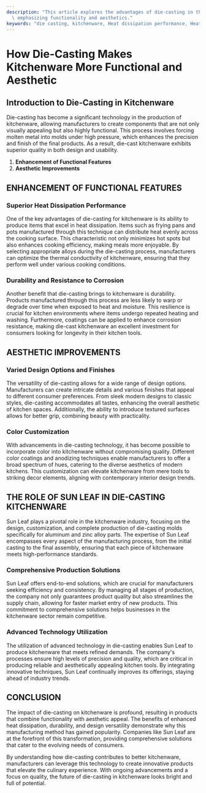 ```yaml
---
description: "This article explores the advantages of die-casting in the kitchenware industry,\
  \ emphasizing functionality and aesthetics."
keywords: "die casting, kitchenware, Heat dissipation performance, Heat dissipation structure"
---
```

# How Die-Casting Makes Kitchenware More Functional and Aesthetic

## Introduction to Die-Casting in Kitchenware

Die-casting has become a significant technology in the production of kitchenware, allowing manufacturers to create components that are not only visually appealing but also highly functional. This process involves forcing molten metal into molds under high pressure, which enhances the precision and finish of the final products. As a result, die-cast kitchenware exhibits superior quality in both design and usability.

1. **Enhancement of Functional Features**
2. **Aesthetic Improvements**

## ENHANCEMENT OF FUNCTIONAL FEATURES

### Superior Heat Dissipation Performance

One of the key advantages of die-casting for kitchenware is its ability to produce items that excel in heat dissipation. Items such as frying pans and pots manufactured through this technique can distribute heat evenly across the cooking surface. This characteristic not only minimizes hot spots but also enhances cooking efficiency, making meals more enjoyable. By selecting appropriate alloys during the die-casting process, manufacturers can optimize the thermal conductivity of kitchenware, ensuring that they perform well under various cooking conditions.

### Durability and Resistance to Corrosion

Another benefit that die-casting brings to kitchenware is durability. Products manufactured through this process are less likely to warp or degrade over time when exposed to heat and moisture. This resilience is crucial for kitchen environments where items undergo repeated heating and washing. Furthermore, coatings can be applied to enhance corrosion resistance, making die-cast kitchenware an excellent investment for consumers looking for longevity in their kitchen tools.

## AESTHETIC IMPROVEMENTS

### Varied Design Options and Finishes

The versatility of die-casting allows for a wide range of design options. Manufacturers can create intricate details and various finishes that appeal to different consumer preferences. From sleek modern designs to classic styles, die-casting accommodates all tastes, enhancing the overall aesthetic of kitchen spaces. Additionally, the ability to introduce textured surfaces allows for better grip, combining beauty with practicality.

### Color Customization

With advancements in die-casting technology, it has become possible to incorporate color into kitchenware without compromising quality. Different color coatings and anodizing techniques enable manufacturers to offer a broad spectrum of hues, catering to the diverse aesthetics of modern kitchens. This customization can elevate kitchenware from mere tools to striking decor elements, aligning with contemporary interior design trends.

## THE ROLE OF SUN LEAF IN DIE-CASTING KITCHENWARE

Sun Leaf plays a pivotal role in the kitchenware industry, focusing on the design, customization, and complete production of die-casting molds specifically for aluminum and zinc alloy parts. The expertise of Sun Leaf encompasses every aspect of the manufacturing process, from the initial casting to the final assembly, ensuring that each piece of kitchenware meets high-performance standards.

### Comprehensive Production Solutions

Sun Leaf offers end-to-end solutions, which are crucial for manufacturers seeking efficiency and consistency. By managing all stages of production, the company not only guarantees product quality but also streamlines the supply chain, allowing for faster market entry of new products. This commitment to comprehensive solutions helps businesses in the kitchenware sector remain competitive.

### Advanced Technology Utilization

The utilization of advanced technology in die-casting enables Sun Leaf to produce kitchenware that meets refined demands. The company's processes ensure high levels of precision and quality, which are critical in producing reliable and aesthetically appealing kitchen tools. By integrating innovative techniques, Sun Leaf continually improves its offerings, staying ahead of industry trends.

## CONCLUSION

The impact of die-casting on kitchenware is profound, resulting in products that combine functionality with aesthetic appeal. The benefits of enhanced heat dissipation, durability, and design versatility demonstrate why this manufacturing method has gained popularity. Companies like Sun Leaf are at the forefront of this transformation, providing comprehensive solutions that cater to the evolving needs of consumers.

By understanding how die-casting contributes to better kitchenware, manufacturers can leverage this technology to create innovative products that elevate the culinary experience. With ongoing advancements and a focus on quality, the future of die-casting in kitchenware looks bright and full of potential.
